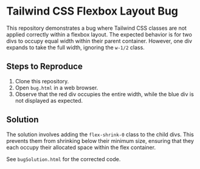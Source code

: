 # Tailwind CSS Flexbox Layout Bug

This repository demonstrates a bug where Tailwind CSS classes are not applied correctly within a flexbox layout.  The expected behavior is for two divs to occupy equal width within their parent container. However, one div expands to take the full width, ignoring the `w-1/2` class.

## Steps to Reproduce

1. Clone this repository.
2. Open `bug.html` in a web browser.
3. Observe that the red div occupies the entire width, while the blue div is not displayed as expected.

## Solution

The solution involves adding the `flex-shrink-0` class to the child divs. This prevents them from shrinking below their minimum size, ensuring that they each occupy their allocated space within the flex container.

See `bugSolution.html` for the corrected code.